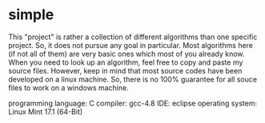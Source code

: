 # simple
This "project" is rather a collection of different algorithms than one specific project.
So, it does not pursue any goal in particular. Most algorithms here (if not all of them)
are very basic ones which most of you already know.
When you need to look up an algorithm, feel free to copy and paste my source files.
However, keep in mind that most source codes have been developed on a linux machine.
So, there is no 100% guarantee for all souce files to work on a windows machine.

programming language: C
compiler: gcc-4.8
IDE: eclipse
operating system: Linux Mint 17.1 (64-Bit)
